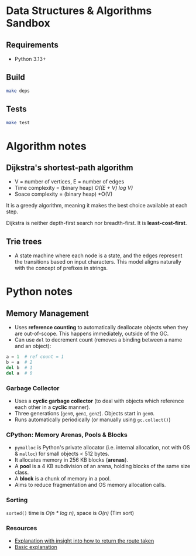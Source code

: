 # Data Structures & Algorithms Sandbox

## Requirements

* Python 3.13+

## Build

```sh
make deps
```

## Tests

```sh
make test
```

# Algorithm notes

## Dijkstra's shortest-path algorithm

* V = number of vertices, E = number of edges
* Time complexity = (binary heap) *O((E + V) log V)*
* Soace complexity = (binary heap) *O(V)

It is a greedy algorithm, meaning it makes the best choice available at each step.

Dijkstra is neither depth-first search nor breadth-first. It is **least-cost-first**.

## Trie trees

* A state machine where each node is a state, and the edges represent the transitions based on input characters. This model aligns naturally with the concept of prefixes in strings.

# Python notes

## Memory Management

* Uses **reference counting** to automatically deallocate objects when they are out-of-scope. This happens immediately, outside of the GC.
* Can use `del` to decrement count (removes a binding between a name and an object):

```py
a = 1  # ref count = 1
b = a  # 2
del b  # 1
del a  # 0
```

### Garbage Collector

* Uses a **cyclic garbage collector** (to deal with objects which reference each other in a **cyclic** manner).
* Three generations (`gen0`, `gen1`, `gen2`). Objects start in `gen0`.
* Runs automatically periodically (or manually using `gc.collect()`)

### CPython: Memory Arenas, Pools & Blocks

* `pymalloc` is Python's private allocator (i.e. internal allocation, not with OS & `malloc`) for small objects < 512 bytes.
* It allocates memory in 256 KB blocks (**arenas**).
* A **pool** is a 4 KB subdivision of an arena, holding blocks of the same size class.
* A **block** is a chunk of memory in a pool.
* Aims to reduce fragmentation and OS memory allocation calls.

### Sorting

`sorted()` time is *O(n * log n)*, space is *O(n)* (Tim sort)




### Resources

* [Explanation with insight into how to return the route taken](https://www.youtube.com/watch?v=EFg3u_E6eHU)
* [Basic explanation](https://www.youtube.com/watch?v=gdmfOwyQlcI)
